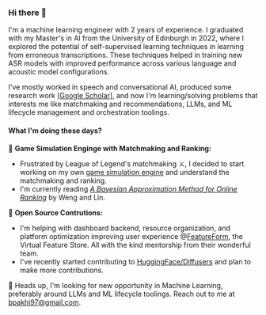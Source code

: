 ### Hi there 👋

I'm a machine learning engineer with 2 years of experience. I graduated with my Master's in AI from the University of Edinburgh in 2022, where I explored the potential of self-supervised learning techniques in learning from erroneous transcriptions. These techniques helped in training new ASR models with improved performance across various language and acoustic model configurations.

I've mostly worked in speech and conversational AI, produced some research work [[Google Scholar](https://scholar.google.com/citations?hl=en&user=7HfvNEcAAAAJ)],  and now I'm learning/solving problems that interests me like matchmaking and recommendations, LLMs, and ML lifecycle management and orchestration toolings.

####  What I'm doing these days?
🍃 **Game Simulation Enginge with Matchmaking and Ranking:** 

- Frustrated by League of Legend's matchmaking ⚔️, I decided to start working on my own [game simulation engine](https://github.com/ihkap11/LeagueFanatics) and understand the matchmaking and ranking.
- I'm currently reading [_A Bayesian Approximation Method for Online Ranking_](https://jmlr.org/papers/volume12/weng11a/weng11a.pdf) by Weng and Lin.

🌱 **Open Source Contrutions:** 

- I'm helping with dashboard backend, resource organization, and platform optimization improving user experience @[FeatureForm](https://github.com/featureform/featureform), the Virtual Feature Store. All with the kind mentorship from their wonderful team.
- I've recently started contributing to [HuggingFace/Diffusers](https://github.com/huggingface/diffusers) and plan to make more contributions.



👯 Heads up, I'm looking for new opportunity in Machine Learning, preferably around LLMs and ML lifecycle toolings. Reach out to me at bpakhi97@gmail.com. 
<!--
**ihkap11/ihkap11** is a ✨ _special_ ✨ repository because its `README.md` (this file) appears on your GitHub profile.

Here are some ideas to get you started:

- 🔭 I’m currently facinated by match-making and ranking problems. I'm in 
- 🌱 I’m currently learning ...
- 👯 I’m looking to collaborate on ...
- 🤔 I’m looking for help with ...
- 💬 Ask me about ...
- 📫 How to reach me: ...
- 😄 Pronouns: ...
- ⚡ Fun fact: ...
-->
